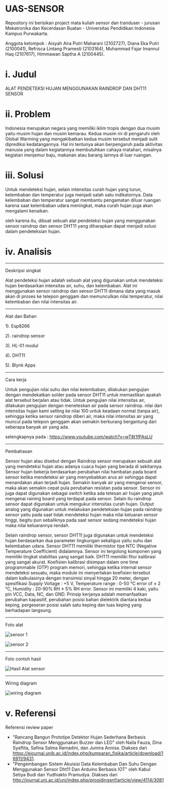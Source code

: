 # UAS-SENSOR
Repository ini berisikan project mata kuliah sensor dan tranduser - jurusan Mekatronika dan Kecerdasan Buatan - Universitas Pendidikan Indonesia Kampus Purwakarta. 

Anggota kelompok : Aisyah Aira Putri Maharani (2102727), Diana Eka Putri (2100041), Refrisca Lintang Pramesti (2103164), Muhammad Fajar Imannul Haq (2107617), Himmawan Saptha A (2100445). 
# i. Judul
ALAT PENDETEKSI HUJAN MENGGUNAKAN RAINDROP DAN DHT11 SENSOR

# ii. Problem 
Indonesia merupakan negara yang memiliki iklim tropis dengan dua musim yaitu musim hujan dan musim kemarau. Kedua musim ini di pengaruhi oleh Global Warming yang mengakibatkan kedua musim tersebut menjadi sulit diprediksi kedatangannya. Hal ini tentunya akan berpengaruh pada aktivitas manusia yang dalam kegiatannya membutuhkan cahaya matahari, misalnya kegiatan menjemur baju, makanan atau barang lainnya di luar ruangan. 

# iii. Solusi
Untuk mendeteksi hujan, selain intensitas curah hujan yang turun, kelembaban dan temperatur juga menjadi salah satu indikatornya. Data kelembaban dan temperatur sangat membantu pengamatan  diluar  ruangan karena  saat  kelembaban  udara  meningkat,  maka  curah  hujan  juga  akan  mengalami  kenaikan.    

oleh karena itu, dibuat sebuah alat pendeteksi hujan yang menggunakan sensor raindrop dan sensor DHT11 yang diharapkan dapat menjadi solusi dalam pendeteksian hujan.  

# iv. Analisis 
-----------------------------------------------------------------------------------------------------------------------------------------------------------------------

Deskripsi singkat

Alat pendeteksi hujan adalah sebuah alat yang digunakan untuk mendeteksi hujan berdasarkan intensitas air, suhu, dan kelembaban. Alat ini menggunakan sensor raindrop dan sensor DHT11 dimana data yang masuk akan di proses ke telepon genggam dan memunculkan nilai temperatur, nilai kelembaban dan nilai intensitas air.

-----------------------------------------------------------------------------------------------------------------------------------------------------------------------

Alat dan Bahan

  1). Esp8266
  
  2). raindrop sensor
   
  3). HL-01 modul
    
  4). DHT11

  5). Blynk Apps
  
-----------------------------------------------------------------------------------------------------------------------------------------------------------------------

Cara kerja

Untuk pengujian nilai suhu dan nilai kelembaban, dilakukan pengujian dengan mendekatkan solder pada sensor DHT11 untuk memastikan apakah alat tersebut berjalan atau tidak. Untuk pengujian nilai intensitas air, dilakukan pengujian dengan meneteskan air pada sensor raindrop. nilai dari intensitas hujan kami setting ke nilai 100 untuk keadaan normal (tanpa air), sehingga ketika sensor raindrop diberi air, maka nilai intensitas air yang muncul pada telepon genggam akan semakin berkurang bergantung dari seberapa banyak air yang ada. 

selengkapnya pada : https://www.youtube.com/watch?v=wT8t1fPAsLU

-----------------------------------------------------------------------------------------------------------------------------------------------------------------------
Pembahasan 

Sensor hujan atau disebut dengan Raindrop sensor merupakan sebuah alat yang mendeteksi hujan atau adanya cuaca hujan yang berada di sekitarnya. Sensor hujan bekerja berdasarkan perubahan nilai hambatan pada board sensor ketika mendeteksi air yang menyebabkan arus air sehingga dapat menandakan akan terjadi hujan. Semakin banyak air yang mengenai sensor, maka akan semakin cepat pula perubahan resistan pada sensor. Sensor ini juga dapat digunakan sebagai switch ketika ada tetesan air hujan yang jatuh mengenai raining board yang terdapat pada sensor. Selain itu raindrop sensor dapat digunakan untuk mengukur intensitas curah hujan. Output analog yang digunakan untuk melakukan pendeteksian hujan pada raindrop sensor yaitu pada saat tidak mendeteksi hujan maka nilai keluaran sensor tinggi, begitu pun sebaliknya pada saat sensor sedang mendeteksi hujan maka nilai keluarannya rendah. 

Selain raindrop sensor, sensor DHT11 juga digunakan untuk mendeteksi hujan berdasarkan dua parameter lingkungan sekaligus yaitu suhu dan kelembaban udara. Sensor DHT11 memiliki thermistor tipe NTC (Negative Temperature Coefficient) didalamnya. Sensor ini tergolong komponen yang memiliki tingkat stabilitas yang sangat baik. DHT11 memiliki fitur kalibrasi yang sangat akurat. Koefisien kalibrasi disimpan dalam one time programmable (OTP) program memori, sehingga ketika internal sensor mendeteksi sesuatu, maka module  ini  menyertakan  koefisien  tersebut  dalam  kalkulasinya  dengan  transimisi  sinyal  hingga  20  meter,  dengan  spesifikasi  Supply  Voltage :  +5  V,  Temperature  range :  0-50  °C error  of  ±  2  °C,  Humidity :  20-90% RH ± 5% RH error.  Sensor ini memiliki 4 kaki, yaitu pin VCC, Data, NC, dan GND. Prinsip kerjanya adalah memanfaatkan perubahan kapasitif, perubahan  posisi  bahan  dielektrik  diantara  kedua  keping, pergeseran  posisi  salah  satu  keping  dan luas keping yang berhadapan langsung.

-----------------------------------------------------------------------------------------------------------------------------------------------------------------------

Foto alat 

![sensor 1](https://user-images.githubusercontent.com/92429478/173230333-31d6d82c-4fc6-4d17-b0ea-44e08f2d378c.jpeg)

![sensor 2](https://user-images.githubusercontent.com/92429478/173230403-473f5198-f7be-4adf-84bd-93e137b81d32.jpeg)

-----------------------------------------------------------------------------------------------------------------------------------------------------------------------

Foto contoh hasil 

![Hasil Alat sensor](https://user-images.githubusercontent.com/92429478/173232164-7f0b7691-2471-4ada-8176-6ca2b5141870.jpeg)

-----------------------------------------------------------------------------------------------------------------------------------------------------------------------

Wiring diagram 

![wiring diagram](https://user-images.githubusercontent.com/92429478/173231557-9bdb16c2-1ca6-4373-9c28-051af7250c9d.png)



# v. Referensi
Referensi review paper 

- "Rancang Bangun Prototipe Detektor Hujan Sederhana Berbasis Raindrop Sensor Menggunakan Buzzer dan LED" oleh Naila Fauza, Dina Syaflita, Safina Salma Ramadini, dan Jumira Annisa. Diakses dari https://ejournal.unib.ac.id/index.php/kumparan_fisika/article/download/16911/9431.
- "Pengembangan Sistem Akuisisi Data Kelembaban Dan Suhu Dengan Menggunakan Sensor Dht11 Dan Arduino Berbasis IOT" oleh Kabul Setiya Budi dan Yudhiakto Pramudya. Diakses dari http://journal.unj.ac.id/unj/index.php/prosidingsnf/article/view/4114/3081

